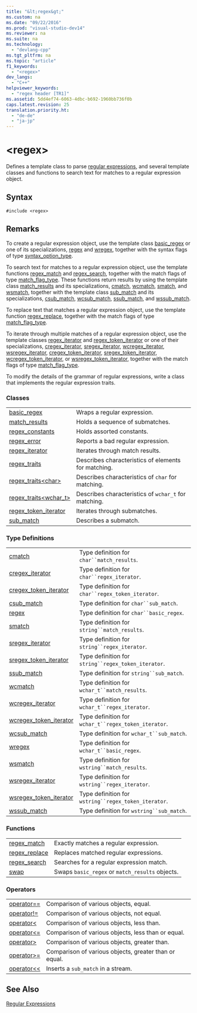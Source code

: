 ```yaml
---
title: "&lt;regex&gt;"
ms.custom: na
ms.date: "09/22/2016"
ms.prod: "visual-studio-dev14"
ms.reviewer: na
ms.suite: na
ms.technology: 
  - "devlang-cpp"
ms.tgt_pltfrm: na
ms.topic: "article"
f1_keywords: 
  - "<regex>"
dev_langs: 
  - "C++"
helpviewer_keywords: 
  - "regex header [TR1]"
ms.assetid: 5dd4ef74-6063-4dbc-b692-1960bb736f0b
caps.latest.revision: 25
translation.priority.ht: 
  - "de-de"
  - "ja-jp"
---
```

# &lt;regex&gt;
Defines a template class to parse [regular expressions](../vs140/regular-expressions--c---.md), and several template classes and functions to search text for matches to a regular expression object.  
  
## Syntax  
  
```  
#include <regex>  
```  
  
## Remarks  
 To create a regular expression object, use the template class [basic_regex](../vs140/basic_regex-class.md) or one of its specializations, [regex](../vs140/-regex--typedefs.md#regex_typedef) and [wregex](../vs140/-regex--typedefs.md#wregex_typedef), together with the syntax flags of type [syntax_option_type](../vs140/regex_constants-class.md#regex_constants__syntax_option_type).  
  
 To search text for matches to a regular expression object, use the template functions [regex_match](../vs140/-regex--functions.md#regex_match_function) and [regex_search](../vs140/-regex--functions.md#regex_search_function), together with the match flags of type [match_flag_type](../vs140/regex_constants-class.md#regex_constants__match_flag_type). These functions return results by using the template class [match_results](../vs140/match_results-class.md) and its specializations, [cmatch](../vs140/-regex--typedefs.md#cmatch_typedef), [wcmatch](../vs140/-regex--typedefs.md#wcmatch_typedef), [smatch](../vs140/-regex--typedefs.md#smatch_typedef), and [wsmatch](../vs140/-regex--typedefs.md#wsmatch_typedef), together with the template class [sub_match](../vs140/sub_match-class.md) and its specializations, [csub_match](../vs140/-regex--typedefs.md#csub_match_typedef), [wcsub_match](../vs140/-regex--typedefs.md#wcsub_match_typedef), [ssub_match](../vs140/-regex--typedefs.md#ssub_match_typedef), and [wssub_match](../vs140/-regex--typedefs.md#wssub_match_typedef).  
  
 To replace text that matches a regular expression object, use the template function [regex_replace](../vs140/-regex--functions.md#regex_replace_function), together with the match flags of type [match_flag_type](../vs140/regex_constants-class.md#regex_constants__match_flag_type).  
  
 To iterate through multiple matches of a regular expression object, use the template classes [regex_iterator](../vs140/regex_iterator-class.md) and [regex_token_iterator](../vs140/regex_token_iterator-class.md) or one of their specializations, [cregex_iterator](../vs140/-regex--typedefs.md#cregex_iterator_typedef), [sregex_iterator](../vs140/-regex--typedefs.md#sregex_iterator_typedef), [wcregex_iterator](../vs140/-regex--typedefs.md#wcregex_iterator_typedef), [wsregex_iterator](../vs140/-regex--typedefs.md#wsregex_iterator_typedef), [cregex_token_iterator](../vs140/-regex--typedefs.md#cregex_token_iterator_typedef), [sregex_token_iterator](../vs140/-regex--typedefs.md#sregex_token_iterator_typedef), [wcregex_token_iterator](../vs140/-regex--typedefs.md#wcregex_token_iterator_typedef), or [wsregex_token_iterator](../vs140/-regex--typedefs.md#wsregex_token_iterator_typedef), together with the match flags of type [match_flag_type](../vs140/regex_constants-class.md#regex_constants__match_flag_type).  
  
 To modify the details of the grammar of regular expressions, write a class that implements the regular expression traits.  
  
### Classes  
  
|||  
|-|-|  
|[basic_regex](../vs140/basic_regex-class.md)|Wraps a regular expression.|  
|[match_results](../vs140/match_results-class.md)|Holds a sequence of submatches.|  
|[regex_constants](../vs140/regex_constants-class.md)|Holds assorted constants.|  
|[regex_error](../vs140/regex_error-class.md)|Reports a bad regular expression.|  
|[regex_iterator](../vs140/regex_iterator-class.md)|Iterates through match results.|  
|[regex_traits](../vs140/regex_traits-class.md)|Describes characteristics of elements for matching.|  
|[regex_traits\<char>](../vs140/regex_traits-char--class.md)|Describes characteristics of `char` for matching.|  
|[regex_traits<wchar_t>](../vs140/regex_traits-wchar_t--class.md)|Describes characteristics of `wchar_t` for matching.|  
|[regex_token_iterator](../vs140/regex_token_iterator-class.md)|Iterates through submatches.|  
|[sub_match](../vs140/sub_match-class.md)|Describes a submatch.|  
  
### Type Definitions  
  
|||  
|-|-|  
|[cmatch](../vs140/-regex--typedefs.md#cmatch_typedef)|Type definition for `char``match_results`.|  
|[cregex_iterator](../vs140/-regex--typedefs.md#cregex_iterator_typedef)|Type definition for `char``regex_iterator`.|  
|[cregex_token_iterator](../vs140/-regex--typedefs.md#cregex_token_iterator_typedef)|Type definition for `char``regex_token_iterator`.|  
|[csub_match](../vs140/-regex--typedefs.md#csub_match_typedef)|Type definition for `char``sub_match`.|  
|[regex](../vs140/-regex--typedefs.md#regex_typedef)|Type definition for `char``basic_regex`.|  
|[smatch](../vs140/-regex--typedefs.md#smatch_typedef)|Type definition for `string``match_results`.|  
|[sregex_iterator](../vs140/-regex--typedefs.md#sregex_iterator_typedef)|Type definition for `string``regex_iterator`.|  
|[sregex_token_iterator](../vs140/-regex--typedefs.md#sregex_token_iterator_typedef)|Type definition for `string``regex_token_iterator`.|  
|[ssub_match](../vs140/-regex--typedefs.md#ssub_match_typedef)|Type definition for `string``sub_match`.|  
|[wcmatch](../vs140/-regex--typedefs.md#wcmatch_typedef)|Type definition for `wchar_t``match_results`.|  
|[wcregex_iterator](../vs140/-regex--typedefs.md#wcregex_iterator_typedef)|Type definition for `wchar_t``regex_iterator`.|  
|[wcregex_token_iterator](../vs140/-regex--typedefs.md#wcregex_token_iterator_typedef)|Type definition for `wchar_t``regex_token_iterator`.|  
|[wcsub_match](../vs140/-regex--typedefs.md#wcsub_match_typedef)|Type definition for `wchar_t``sub_match`.|  
|[wregex](../vs140/-regex--typedefs.md#wregex_typedef)|Type definition for `wchar_t``basic_regex`.|  
|[wsmatch](../vs140/-regex--typedefs.md#wsmatch_typedef)|Type definition for `wstring``match_results`.|  
|[wsregex_iterator](../vs140/-regex--typedefs.md#wsregex_iterator_typedef)|Type definition for `wstring``regex_iterator`.|  
|[wsregex_token_iterator](../vs140/-regex--typedefs.md#wsregex_token_iterator_typedef)|Type definition for `wstring``regex_token_iterator`.|  
|[wssub_match](../vs140/-regex--typedefs.md#wssub_match_typedef)|Type definition for `wstring``sub_match`.|  
  
### Functions  
  
|||  
|-|-|  
|[regex_match](../vs140/-regex--functions.md#regex_match_function)|Exactly matches a regular expression.|  
|[regex_replace](../vs140/-regex--functions.md#regex_replace_function)|Replaces matched regular expressions.|  
|[regex_search](../vs140/-regex--functions.md#regex_search_function)|Searches for a regular expression match.|  
|[swap](../vs140/-regex--functions.md#swap_function)|Swaps `basic_regex` or `match_results` objects.|  
  
### Operators  
  
|||  
|-|-|  
|[operator==](../vs140/-regex--operators.md#operator_eq_eq)|Comparison of various objects, equal.|  
|[operator!=](../vs140/-regex--operators.md#operator_neq)|Comparison of various objects, not equal.|  
|[operator<](../vs140/-regex--operators.md#operator_lt_)|Comparison of various objects, less than.|  
|[operator<=](../vs140/-regex--operators.md#operator_lt__eq)|Comparison of various objects, less than or equal.|  
|[operator>](../vs140/-regex--operators.md#operator_gt_)|Comparison of various objects, greater than.|  
|[operator>=](../vs140/-regex--operators.md#operator_gt__eq)|Comparison of various objects, greater than or equal.|  
|[operator<<](../vs140/-regex--operators.md#operator_lt__lt_)|Inserts a `sub_match` in a stream.|  
  
## See Also  
 [Regular Expressions](../vs140/regular-expressions--c---.md)